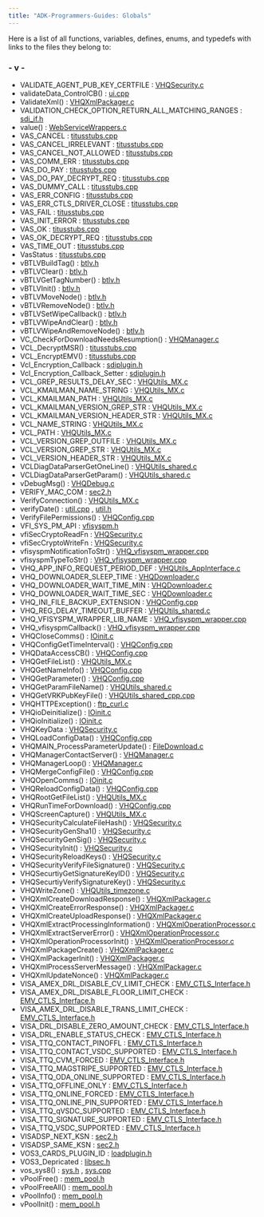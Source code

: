 ```yaml
---
title: "ADK-Programmers-Guides: Globals"
---
```


Here is a list of all functions, variables, defines, enums, and typedefs with links to the files they belong to:

### - v -

- VALIDATE_AGENT_PUB_KEY_CERTFILE : <a href="_v_h_q_security_8c.md#a2d258f5cdc07ec2863a7e4e38c88c751">VHQSecurity.c</a>
- validateData_ControlCB() : <a href="ui_8cpp.md#a24ae12b43cdf0e5ddc08d65af8906c86">ui.cpp</a>
- ValidateXml() : <a href="_v_h_q_xml_packager_8c.md#aafebf9dcb2aad4f20e174a05fd06a2ed">VHQXmlPackager.c</a>
- VALIDATION_CHECK_OPTION_RETURN_ALL_MATCHING_RANGES : <a href="sdi__if_8h.md#ac084e11acd102c6ed35f7e61189e34d0">sdi_if.h</a>
- value() : <a href="_web_service_wrappers_8c.md#a6e248376c0290338633d8137822eb209">WebServiceWrappers.c</a>
- VAS_CANCEL : <a href="titusstubs_8cpp.md#a23878ec2ab700ea0ebd617a736ff664dac20a573e60d5a8e36ae536a629643ba6">titusstubs.cpp</a>
- VAS_CANCEL_IRRELEVANT : <a href="titusstubs_8cpp.md#a23878ec2ab700ea0ebd617a736ff664dae34269934860d0687a1a32b4fd58ec3c">titusstubs.cpp</a>
- VAS_CANCEL_NOT_ALLOWED : <a href="titusstubs_8cpp.md#a23878ec2ab700ea0ebd617a736ff664daca88bd730481734ac943cbef6d54bd80">titusstubs.cpp</a>
- VAS_COMM_ERR : <a href="titusstubs_8cpp.md#a23878ec2ab700ea0ebd617a736ff664dab4a27fa4a39c7f705d8eca7bc5d9ac92">titusstubs.cpp</a>
- VAS_DO_PAY : <a href="titusstubs_8cpp.md#a23878ec2ab700ea0ebd617a736ff664dac8e118bd9e781d29218896dec1de6924">titusstubs.cpp</a>
- VAS_DO_PAY_DECRYPT_REQ : <a href="titusstubs_8cpp.md#a23878ec2ab700ea0ebd617a736ff664daf64f0437ec028a3a61caa4b3a1f52e87">titusstubs.cpp</a>
- VAS_DUMMY_CALL : <a href="titusstubs_8cpp.md#a23878ec2ab700ea0ebd617a736ff664da797b33170413c39b1720c81198c1ff59">titusstubs.cpp</a>
- VAS_ERR_CONFIG : <a href="titusstubs_8cpp.md#a23878ec2ab700ea0ebd617a736ff664dab2cdbdf047c6ca307296d4d0b3b557a5">titusstubs.cpp</a>
- VAS_ERR_CTLS_DRIVER_CLOSE : <a href="titusstubs_8cpp.md#a23878ec2ab700ea0ebd617a736ff664da8fec5eb424f2f4454076cf139b46ac15">titusstubs.cpp</a>
- VAS_FAIL : <a href="titusstubs_8cpp.md#a23878ec2ab700ea0ebd617a736ff664dadd9f66e2ae107c591dee356e885ae116">titusstubs.cpp</a>
- VAS_INIT_ERROR : <a href="titusstubs_8cpp.md#a23878ec2ab700ea0ebd617a736ff664dab2da40a454079c6b259069df563440f7">titusstubs.cpp</a>
- VAS_OK : <a href="titusstubs_8cpp.md#a23878ec2ab700ea0ebd617a736ff664da8c7c8ccd8db096b7018471ef8b7cbb42">titusstubs.cpp</a>
- VAS_OK_DECRYPT_REQ : <a href="titusstubs_8cpp.md#a23878ec2ab700ea0ebd617a736ff664dae7cd8d56ea62d1b47794de1dc0350719">titusstubs.cpp</a>
- VAS_TIME_OUT : <a href="titusstubs_8cpp.md#a23878ec2ab700ea0ebd617a736ff664da83a598d17127ea50928c4e4efd979c51">titusstubs.cpp</a>
- VasStatus : <a href="titusstubs_8cpp.md#a23878ec2ab700ea0ebd617a736ff664d">titusstubs.cpp</a>
- vBTLVBuildTag() : <a href="btlv_8h.md#a511e4f76699d656bdba14dced30bc3dd">btlv.h</a>
- vBTLVClear() : <a href="btlv_8h.md#ae064b0803b734441d055f6b1e3fa3e2b">btlv.h</a>
- vBTLVGetTagNumber() : <a href="btlv_8h.md#a814714ea6ec61664cad4337db999242b">btlv.h</a>
- vBTLVInit() : <a href="btlv_8h.md#af6c59b296fd3283b94548f090f171844">btlv.h</a>
- vBTLVMoveNode() : <a href="btlv_8h.md#a33fd877746b3f147f99ba1046c22fe05">btlv.h</a>
- vBTLVRemoveNode() : <a href="btlv_8h.md#aefad2bd854223903fd4ce35850c78a57">btlv.h</a>
- vBTLVSetWipeCallback() : <a href="btlv_8h.md#aa6cb90004fb1fab00ac3afbc7a9493b3">btlv.h</a>
- vBTLVWipeAndClear() : <a href="btlv_8h.md#ad64bc62b62bf5375b2b4813f76ee8f26">btlv.h</a>
- vBTLVWipeAndRemoveNode() : <a href="btlv_8h.md#acadee218eb35d1eecce639c637496953">btlv.h</a>
- VC_CheckForDownloadNeedsResumption() : <a href="_v_h_q_manager_8c.md#ad6a78a21f393db24d13c0d2829a6413d">VHQManager.c</a>
- VCL_DecryptMSR() : <a href="titusstubs_8cpp.md#a761a155521638c5af5d80704e48ffb6b">titusstubs.cpp</a>
- VCL_EncryptEMV() : <a href="titusstubs_8cpp.md#ab69f251cd1f487f02772398cd791b2fe">titusstubs.cpp</a>
- Vcl_Encryption_Callback : <a href="sdiplugin_8h.md#acdab1a2f24dd2c626dbbaf8b99bcc8ff">sdiplugin.h</a>
- Vcl_Encryption_Callback_Setter : <a href="sdiplugin_8h.md#aa5c37bc80612b625dd20f7c970c36d11">sdiplugin.h</a>
- VCL_GREP_RESULTS_DELAY_SEC : <a href="_v_h_q_utils___m_x_8c.md#a35f518f0a944ce1c6f5b46851f81f688">VHQUtils_MX.c</a>
- VCL_KMAILMAN_NAME_STRING : <a href="_v_h_q_utils___m_x_8c.md#ac450db3fec37badd012a4a75537f7925">VHQUtils_MX.c</a>
- VCL_KMAILMAN_PATH : <a href="_v_h_q_utils___m_x_8c.md#a3910e3d4fcf9f5a7159334e530363b44">VHQUtils_MX.c</a>
- VCL_KMAILMAN_VERSION_GREP_STR : <a href="_v_h_q_utils___m_x_8c.md#a36feb9468c30b3cb0da269c1cd126d27">VHQUtils_MX.c</a>
- VCL_KMAILMAN_VERSION_HEADER_STR : <a href="_v_h_q_utils___m_x_8c.md#ac7c4b54e8c11aa0026dce9961dab14a9">VHQUtils_MX.c</a>
- VCL_NAME_STRING : <a href="_v_h_q_utils___m_x_8c.md#aa24313cc1d5e3b5572fb0667aefe6296">VHQUtils_MX.c</a>
- VCL_PATH : <a href="_v_h_q_utils___m_x_8c.md#a4da1f22ac322da5b0d2b33f08233528b">VHQUtils_MX.c</a>
- VCL_VERSION_GREP_OUTFILE : <a href="_v_h_q_utils___m_x_8c.md#a1d7d890b2d13dea38ae6aa6fe81b63f1">VHQUtils_MX.c</a>
- VCL_VERSION_GREP_STR : <a href="_v_h_q_utils___m_x_8c.md#a32f721e5568611c1fcd4ff6903a6d002">VHQUtils_MX.c</a>
- VCL_VERSION_HEADER_STR : <a href="_v_h_q_utils___m_x_8c.md#a03902f3950313d52db603e66201e32c2">VHQUtils_MX.c</a>
- VCLDiagDataParserGetOneLine() : <a href="_v_h_q_utils__shared_8c.md#a963a34bd7da35c01e406a3aed41143dc">VHQUtils_shared.c</a>
- VCLDiagDataParserGetParam() : <a href="_v_h_q_utils__shared_8c.md#ae283afcc73fe6b1fa15392b3e9299139">VHQUtils_shared.c</a>
- vDebugMsg() : <a href="_v_h_q_debug_8c.md#aa4b17b95864e497ea1b49a810be2b95b">VHQDebug.c</a>
- VERIFY_MAC_COM : <a href="sec2_8h.md#a453e6542f2cb31abde608e81d8ba6837a8eb264ded0b8e27ba9e2145a0e476b55">sec2.h</a>
- VerifyConnection() : <a href="_v_h_q_utils___m_x_8c.md#a8267abafa922cbd6c4703b00ef32c483">VHQUtils_MX.c</a>
- verifyDate() : <a href="util_8cpp.md#ab29fd00cd12931bf70c259be8569ed35">util.cpp</a> , <a href="sdi_2src_2util_8h.md#ab29fd00cd12931bf70c259be8569ed35">util.h</a>
- VerifyFilePermissions() : <a href="_v_h_q_config_8cpp.md#a8166845a077b1e758e747c9e3f061ee1">VHQConfig.cpp</a>
- VFI_SYS_PM_API : <a href="group___power.md#ga60a5fae455021030347aeef511a88634">vfisyspm.h</a>
- vfiSecCryptoReadFn : <a href="_v_h_q_security_8c.md#a36c739d091f7274750d6009f7d9bc4e0">VHQSecurity.c</a>
- vfiSecCryptoWriteFn : <a href="_v_h_q_security_8c.md#a088ffbf48ee2fd8f15ab7d19bc139b4b">VHQSecurity.c</a>
- vfisyspmNotificationToStr() : <a href="_v_h_q__vfisyspm__wrapper_8cpp.md#af0bb1c70d2b505c050a14b769c44df1c">VHQ_vfisyspm_wrapper.cpp</a>
- vfisyspmTypeToStr() : <a href="_v_h_q__vfisyspm__wrapper_8cpp.md#ab24ec12a4db4e75400e675967c8ef575">VHQ_vfisyspm_wrapper.cpp</a>
- VHQ_APP_INFO_REQUEST_PERIOD_DEF : <a href="_v_h_q_utils___app_interface_8c.md#ab80ee190578653009e637895a0ba0232">VHQUtils_AppInterface.c</a>
- VHQ_DOWNLOADER_SLEEP_TIME : <a href="_v_h_q_downloader_8c.md#a1df47bae58ff4ad04d23d0550ca9da23">VHQDownloader.c</a>
- VHQ_DOWNLOADER_WAIT_TIME_MIN : <a href="_v_h_q_downloader_8c.md#a0f9f57d238f9b7fd8679993fae1aa5d1">VHQDownloader.c</a>
- VHQ_DOWNLOADER_WAIT_TIME_SEC : <a href="_v_h_q_downloader_8c.md#abbd3b16ae0d244f4c0b45a47d2f9fdec">VHQDownloader.c</a>
- VHQ_INI_FILE_BACKUP_EXTENSION : <a href="_v_h_q_config_8cpp.md#a6d11c64e711a1893e7e10115d5f5a0fa">VHQConfig.cpp</a>
- VHQ_REG_DELAY_TIMEOUT_BUFFER : <a href="_v_h_q_utils__shared_8c.md#aa055fba554710bf886d90ab90598c7cd">VHQUtils_shared.c</a>
- VHQ_VFISYSPM_WRAPPER_LIB_NAME : <a href="_v_h_q__vfisyspm__wrapper_8cpp.md#a7dbe7d5d20b07914112c5b23436e37c7">VHQ_vfisyspm_wrapper.cpp</a>
- VHQ_vfisyspmCallback() : <a href="_v_h_q__vfisyspm__wrapper_8cpp.md#a28158010f7a3a39fb62d08b855840ba8">VHQ_vfisyspm_wrapper.cpp</a>
- VHQCloseComms() : <a href="_i_oinit_8c.md#affe7c3f0c12e69f85332e6834792902b">IOinit.c</a>
- VHQConfigGetTimeInterval() : <a href="_v_h_q_config_8cpp.md#a4978b35dd97dec406793e39f80c99476">VHQConfig.cpp</a>
- VHQDataAccessCB() : <a href="_v_h_q_config_8cpp.md#a4121945bbdd85bae6e921a1b38796735">VHQConfig.cpp</a>
- VHQGetFileList() : <a href="_v_h_q_utils___m_x_8c.md#a8053649cc2aee643b8e28179059273e9">VHQUtils_MX.c</a>
- VHQGetNameInfo() : <a href="_v_h_q_config_8cpp.md#a0ab40fe549808cda763206a8585cd91c">VHQConfig.cpp</a>
- VHQGetParameter() : <a href="_v_h_q_config_8cpp.md#a39cbd8f683e018bb35d31359d6befd93">VHQConfig.cpp</a>
- VHQGetParamFileName() : <a href="_v_h_q_utils__shared_8c.md#aa3108752a35561ab98bec601d69b783d">VHQUtils_shared.c</a>
- VHQGetVRKPubKeyFile() : <a href="_v_h_q_utils__shared__cpp_8cpp.md#a4925c300757366125d81d7cc5d9d15f0">VHQUtils_shared_cpp.cpp</a>
- VHQHTTPException() : <a href="ftp__curl_8c.md#a0f6ebf07478447be27fe208ebb5f4d23">ftp_curl.c</a>
- VHQioDeinitialize() : <a href="_i_oinit_8c.md#a3bef93bf6b09257a1517b262d02b0345">IOinit.c</a>
- VHQioInitialize() : <a href="_i_oinit_8c.md#ac38679fae359d1639612f04bc0d751eb">IOinit.c</a>
- VHQKeyData : <a href="_v_h_q_security_8c.md#ab2b922388c5c14e747c1236bdcc6a9ca">VHQSecurity.c</a>
- VHQLoadConfigData() : <a href="_v_h_q_config_8cpp.md#a8eda29dfdbba118e2a9d1fee40a55496">VHQConfig.cpp</a>
- VHQMAIN_ProcessParameterUpdate() : <a href="_file_download_8c.md#aec8b120499ecebf6cb9e2ba1b815e06a">FileDownload.c</a>
- VHQManagerContactServer() : <a href="_v_h_q_manager_8c.md#a0fc6f8b1c598efeeaad0698dbd2e3139">VHQManager.c</a>
- VHQManagerLoop() : <a href="_v_h_q_manager_8c.md#a682b2edccb892b9d51409d680979b78a">VHQManager.c</a>
- VHQMergeConfigFile() : <a href="_v_h_q_config_8cpp.md#a3201b4f4a1cc99aa86e0a634f3c1252e">VHQConfig.cpp</a>
- VHQOpenComms() : <a href="_i_oinit_8c.md#a51a0f28c1f99e0f208d65c0480200d0e">IOinit.c</a>
- VHQReloadConfigData() : <a href="_v_h_q_config_8cpp.md#a8de8bee4d45cad1ade7e8d61d39c146f">VHQConfig.cpp</a>
- VHQRootGetFileList() : <a href="_v_h_q_utils___m_x_8c.md#ac4659c30d781024246c693597ca3e4ea">VHQUtils_MX.c</a>
- VHQRunTimeForDownload() : <a href="_v_h_q_config_8cpp.md#a661558e5bf1f2eda85a234c502b96a87">VHQConfig.cpp</a>
- VHQScreenCapture() : <a href="_v_h_q_utils___m_x_8c.md#a31f0b7d6e8c2797268ef2fce20aa7c71">VHQUtils_MX.c</a>
- VHQSecurityCalculateFileHash() : <a href="_v_h_q_security_8c.md#ae3e831287d87f19b9df01c0f2ed5dfbc">VHQSecurity.c</a>
- VHQSecurityGenSha1() : <a href="_v_h_q_security_8c.md#a92f023d88017b65d3dcfe9068d8c72a5">VHQSecurity.c</a>
- VHQSecurityGenSig() : <a href="_v_h_q_security_8c.md#ab2c6389474751089c72aedc6b9b40b12">VHQSecurity.c</a>
- VHQSecurityInit() : <a href="_v_h_q_security_8c.md#a8f293f39a49114ef1324ca50fb833982">VHQSecurity.c</a>
- VHQSecurityReloadKeys() : <a href="_v_h_q_security_8c.md#afda52c9fc3f7bddeaaed44fa0a70096d">VHQSecurity.c</a>
- VHQSecurityVerifyFileSignature() : <a href="_v_h_q_security_8c.md#a08495d01c4b9fba2e2ab46519fa9dd0a">VHQSecurity.c</a>
- VHQSecurtiyGetSignatureKeyID() : <a href="_v_h_q_security_8c.md#a8859f97bec0deda0341882499529c7a4">VHQSecurity.c</a>
- VHQSecurtiyVerifySignatureKey() : <a href="_v_h_q_security_8c.md#a4cdb8eb49d106c170959556d8fcad443">VHQSecurity.c</a>
- VHQWriteZone() : <a href="_v_h_q_utils__timezone_8c.md#a6fcf50b2f356cb6f9765b1cb7a3e7da1">VHQUtils_timezone.c</a>
- VHQXmlCreateDownloadResponse() : <a href="_v_h_q_xml_packager_8c.md#ad89392f0cb8f811d4af6d70647c207b9">VHQXmlPackager.c</a>
- VHQXmlCreateErrorResponse() : <a href="_v_h_q_xml_packager_8c.md#aa6a96421fc16f3d135f401f749773899">VHQXmlPackager.c</a>
- VHQXmlCreateUploadResponse() : <a href="_v_h_q_xml_packager_8c.md#a6a04da6d212c117aef8f6217d6461475">VHQXmlPackager.c</a>
- VHQXmlExtractProcessingInformation() : <a href="_v_h_q_xml_operation_processor_8c.md#a331be71b2bc8d7f84366e8bff9138bb7">VHQXmlOperationProcessor.c</a>
- VHQXmlExtractServerError() : <a href="_v_h_q_xml_operation_processor_8c.md#a402af02ee2fb10e337eaac8a64adb333">VHQXmlOperationProcessor.c</a>
- VHQXmlOperationProcessorInit() : <a href="_v_h_q_xml_operation_processor_8c.md#a682750bd6289422730fa53acbbf4c547">VHQXmlOperationProcessor.c</a>
- VHQXmlPackageCreate() : <a href="_v_h_q_xml_packager_8c.md#ad985152b166fb6a9c5b33298f586ea57">VHQXmlPackager.c</a>
- VHQXmlPackagerInit() : <a href="_v_h_q_xml_packager_8c.md#a162953c78d916a1da4421166f1671e89">VHQXmlPackager.c</a>
- VHQXmlProcessServerMessage() : <a href="_v_h_q_xml_packager_8c.md#a04c9c0c25167e200ecc3e3d669d08cb2">VHQXmlPackager.c</a>
- VHQXmlUpdateNonce() : <a href="_v_h_q_xml_packager_8c.md#a114aa57d9a41b44ada61905d71f94cb6">VHQXmlPackager.c</a>
- VISA_AMEX_DRL_DISABLE_CV_LIMIT_CHECK : <a href="group___d_r_l___f_e_a_t_u_r_e___s_w_i_t_c_h_s.md#gaacea127ca1a6798446fc3cbcc17ada87">EMV_CTLS_Interface.h</a>
- VISA_AMEX_DRL_DISABLE_FLOOR_LIMIT_CHECK : <a href="group___d_r_l___f_e_a_t_u_r_e___s_w_i_t_c_h_s.md#ga5385adc1ae127ed1e5fa41f18aaa0b09">EMV_CTLS_Interface.h</a>
- VISA_AMEX_DRL_DISABLE_TRANS_LIMIT_CHECK : <a href="group___d_r_l___f_e_a_t_u_r_e___s_w_i_t_c_h_s.md#ga7dab75a40d8700958668700f4291285b">EMV_CTLS_Interface.h</a>
- VISA_DRL_DISABLE_ZERO_AMOUNT_CHECK : <a href="group___d_r_l___f_e_a_t_u_r_e___s_w_i_t_c_h_s.md#ga12ec383641cfec38120306a3c8b32e56">EMV_CTLS_Interface.h</a>
- VISA_DRL_ENABLE_STATUS_CHECK : <a href="group___d_r_l___f_e_a_t_u_r_e___s_w_i_t_c_h_s.md#ga2db98c4e380461a5394133a050a09851">EMV_CTLS_Interface.h</a>
- VISA_TTQ_CONTACT_PINOFFL : <a href="group___c_l___t_t_q.md#ga2d382a2fca116b8dbd54e9b157e6fa79">EMV_CTLS_Interface.h</a>
- VISA_TTQ_CONTACT_VSDC_SUPPORTED : <a href="group___c_l___t_t_q.md#ga5175796b380221c9eea4af373fd6687d">EMV_CTLS_Interface.h</a>
- VISA_TTQ_CVM_FORCED : <a href="group___c_l___t_t_q.md#ga1f3bc27a0554046cc1148f4e07f1b735">EMV_CTLS_Interface.h</a>
- VISA_TTQ_MAGSTRIPE_SUPPORTED : <a href="group___c_l___t_t_q.md#gab2d06189bcbe614376de851ea511b1a9">EMV_CTLS_Interface.h</a>
- VISA_TTQ_ODA_ONLINE_SUPPORTED : <a href="group___c_l___t_t_q.md#gadeee233d09c7041798bd1687df390853">EMV_CTLS_Interface.h</a>
- VISA_TTQ_OFFLINE_ONLY : <a href="group___c_l___t_t_q.md#ga566ac388b21e3029af17cf0c418444be">EMV_CTLS_Interface.h</a>
- VISA_TTQ_ONLINE_FORCED : <a href="group___c_l___t_t_q.md#ga80df5172f0a12a0791509b3546d77fb6">EMV_CTLS_Interface.h</a>
- VISA_TTQ_ONLINE_PIN_SUPPORTED : <a href="group___c_l___t_t_q.md#ga8cf1bd5bd5c1b1bb0172699e2d017829">EMV_CTLS_Interface.h</a>
- VISA_TTQ_qVSDC_SUPPORTED : <a href="group___c_l___t_t_q.md#gaed286384ae0f977b312ee2f7e64bef34">EMV_CTLS_Interface.h</a>
- VISA_TTQ_SIGNATURE_SUPPORTED : <a href="group___c_l___t_t_q.md#ga535f54e24028f7eb44498fbf4d3b77ad">EMV_CTLS_Interface.h</a>
- VISA_TTQ_VSDC_SUPPORTED : <a href="group___c_l___t_t_q.md#ga766a5db2d013e8b536f9fe1e485784ef">EMV_CTLS_Interface.h</a>
- VISADSP_NEXT_KSN : <a href="sec2_8h.md#a7c740ebd18939b92024ad457329ba460">sec2.h</a>
- VISADSP_SAME_KSN : <a href="sec2_8h.md#a6299747a71629e066290fb7102139e1d">sec2.h</a>
- VOS3_CARDS_PLUGIN_ID : <a href="loadplugin_8h.md#a65d45de4ee2ba065a83d0d4b96b0fde4">loadplugin.h</a>
- VOS3_Depricated : <a href="libsec_8h.md#aee3bc4f656b4576272b4ad069ed0aa01">libsec.h</a>
- vos_sys8() : <a href="sys_8h.md#a7109ff8195a9046828f8120509022d76">sys.h</a> , <a href="sys_8cpp.md#a7109ff8195a9046828f8120509022d76">sys.cpp</a>
- vPoolFree() : <a href="mem__pool_8h.md#afbd27e75ab44ed7dfd909c64756dc869">mem_pool.h</a>
- vPoolFreeAll() : <a href="mem__pool_8h.md#aa1871b4604a6614f379abb30e1613f47">mem_pool.h</a>
- vPoolInfo() : <a href="mem__pool_8h.md#a468509547e43de5621df45470c15d70a">mem_pool.h</a>
- vPoolInit() : <a href="mem__pool_8h.md#a1cf0544df5dadc299bcc60e8e3c3961e">mem_pool.h</a>
